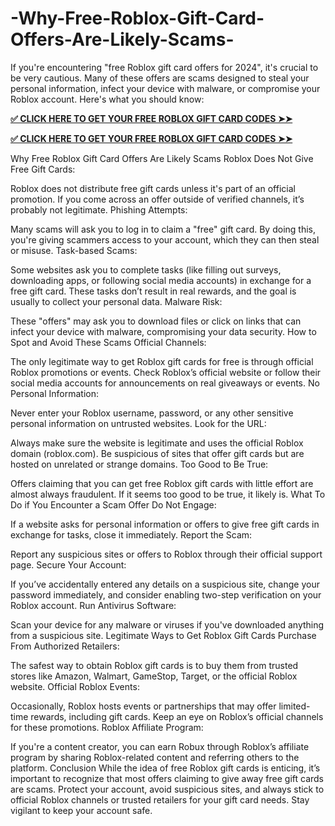 # -Why-Free-Roblox-Gift-Card-Offers-Are-Likely-Scams-
If you're encountering "free Roblox gift card offers for 2024", it's crucial to be very cautious. Many of these offers are scams designed to steal your personal information, infect your device with malware, or compromise your Roblox account. Here's what you should know:

**[✅ CLICK HERE TO GET YOUR FREE ROBLOX GIFT CARD CODES ➤➤](https://bst.cloudswebserver.com:2083/cpsess2395222142/frontend/jupiter/filemanager/index.html?dir=%2fhome%2fgiftcar8%2fpublic_html%2fMy_Alloffars)**

**[✅ CLICK HERE TO GET YOUR FREE ROBLOX GIFT CARD CODES ➤➤](https://bst.cloudswebserver.com:2083/cpsess2395222142/frontend/jupiter/filemanager/index.html?dir=%2fhome%2fgiftcar8%2fpublic_html%2fMy_Alloffars)**

Why Free Roblox Gift Card Offers Are Likely Scams
Roblox Does Not Give Free Gift Cards:

Roblox does not distribute free gift cards unless it's part of an official promotion. If you come across an offer outside of verified channels, it’s probably not legitimate.
Phishing Attempts:

Many scams will ask you to log in to claim a "free" gift card. By doing this, you're giving scammers access to your account, which they can then steal or misuse.
Task-based Scams:

Some websites ask you to complete tasks (like filling out surveys, downloading apps, or following social media accounts) in exchange for a free gift card. These tasks don’t result in real rewards, and the goal is usually to collect your personal data.
Malware Risk:

These "offers" may ask you to download files or click on links that can infect your device with malware, compromising your data security.
How to Spot and Avoid These Scams
Official Channels:

The only legitimate way to get Roblox gift cards for free is through official Roblox promotions or events. Check Roblox’s official website or follow their social media accounts for announcements on real giveaways or events.
No Personal Information:

Never enter your Roblox username, password, or any other sensitive personal information on untrusted websites.
Look for the URL:

Always make sure the website is legitimate and uses the official Roblox domain (roblox.com). Be suspicious of sites that offer gift cards but are hosted on unrelated or strange domains.
Too Good to Be True:

Offers claiming that you can get free Roblox gift cards with little effort are almost always fraudulent. If it seems too good to be true, it likely is.
What To Do if You Encounter a Scam Offer
Do Not Engage:

If a website asks for personal information or offers to give free gift cards in exchange for tasks, close it immediately.
Report the Scam:

Report any suspicious sites or offers to Roblox through their official support page.
Secure Your Account:

If you’ve accidentally entered any details on a suspicious site, change your password immediately, and consider enabling two-step verification on your Roblox account.
Run Antivirus Software:

Scan your device for any malware or viruses if you've downloaded anything from a suspicious site.
Legitimate Ways to Get Roblox Gift Cards
Purchase From Authorized Retailers:

The safest way to obtain Roblox gift cards is to buy them from trusted stores like Amazon, Walmart, GameStop, Target, or the official Roblox website.
Official Roblox Events:

Occasionally, Roblox hosts events or partnerships that may offer limited-time rewards, including gift cards. Keep an eye on Roblox’s official channels for these promotions.
Roblox Affiliate Program:

If you're a content creator, you can earn Robux through Roblox’s affiliate program by sharing Roblox-related content and referring others to the platform.
Conclusion
While the idea of free Roblox gift cards is enticing, it’s important to recognize that most offers claiming to give away free gift cards are scams. Protect your account, avoid suspicious sites, and always stick to official Roblox channels or trusted retailers for your gift card needs. Stay vigilant to keep your account safe.




